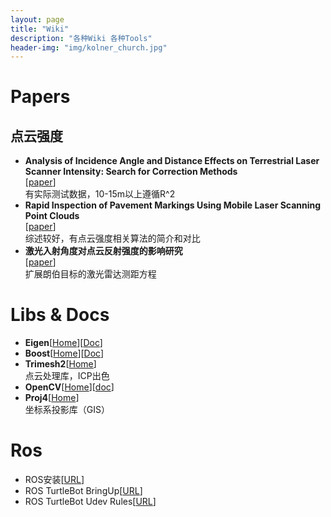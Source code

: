 ```yaml
---
layout: page
title: "Wiki"
description: "各种Wiki 各种Tools"
header-img: "img/kolner_church.jpg"
---
```


# Papers

## 点云强度

* **Analysis of Incidence Angle and Distance Effects on Terrestrial Laser Scanner Intensity: Search for Correction Methods**  
  [[paper](http://www.mdpi.com/2072-4292/3/10/2207)]  
  有实际测试数据，10-15m以上遵循R^2
* **Rapid Inspection of Pavement Markings Using Mobile Laser Scanning Point Clouds**  
  [[paper](https://uwspace.uwaterloo.ca/bitstream/handle/10012/10343/Zhang_Haocheng.pdf;sequence=3)]  
  综述较好，有点云强度相关算法的简介和对比
* **激光入射角度对点云反射强度的影响研究**  
  [[paper](http://www.cnki.com.cn/article/cjfdtotal-jgzz201604003.htm)]  
  扩展朗伯目标的激光雷达测距方程


# Libs & Docs

* **Eigen**[[Home](http://eigen.tuxfamily.org/index.php?title=Main_Page)][[Doc](https://eigen.tuxfamily.org/dox/)]
* **Boost**[[Home](http://www.boost.org/)][[Doc](http://www.boost.org/doc/libs/)]
* **Trimesh2**[[Home](http://gfx.cs.princeton.edu/proj/trimesh2/)]  
  点云处理库，ICP出色
* **OpenCV**[[Home](http://opencv.org/)][[doc](http://docs.opencv.org/)]
* **Proj4**[[Home](https://trac.osgeo.org/proj/)]  
  坐标系投影库（GIS）


# Ros

* ROS安装[[URL](http://wiki.ros.org/indigo/Installation/Ubuntu)]
* ROS TurtleBot BringUp[[URL](http://learn.turtlebot.com/2015/02/01/6/)]
* ROS TurtleBot Udev Rules[[URL](http://wiki.ros.org/kobuki_ftdi/Tutorials/Udev%20Rules)]

